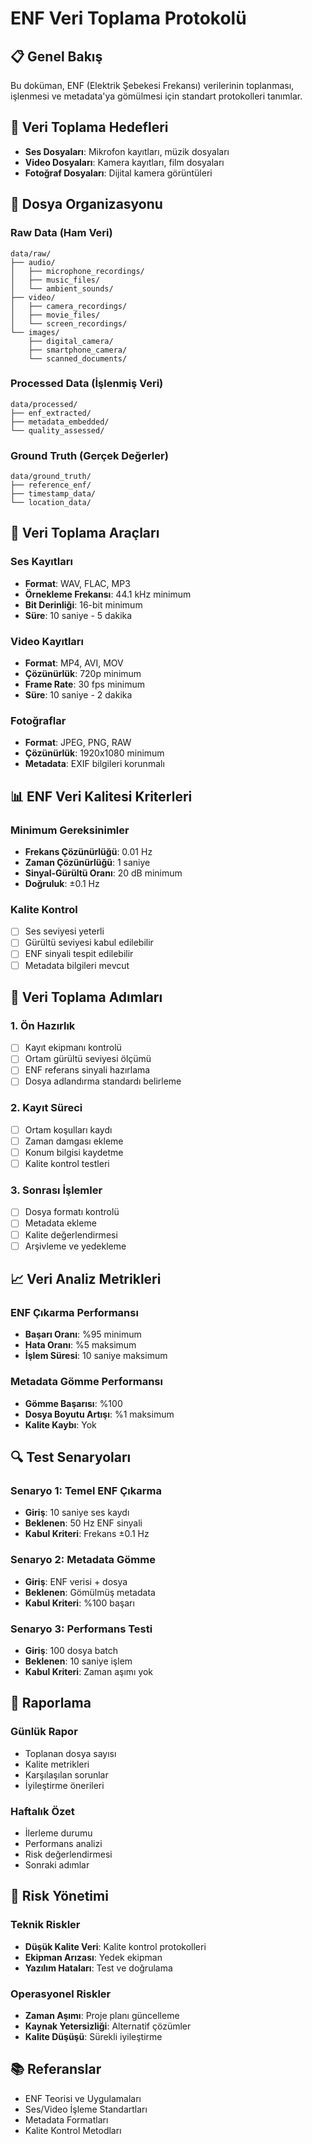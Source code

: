 # ENF Veri Toplama Protokolü

## 📋 Genel Bakış
Bu doküman, ENF (Elektrik Şebekesi Frekansı) verilerinin toplanması, işlenmesi ve metadata'ya gömülmesi için standart protokolleri tanımlar.

## 🎯 Veri Toplama Hedefleri
- **Ses Dosyaları**: Mikrofon kayıtları, müzik dosyaları
- **Video Dosyaları**: Kamera kayıtları, film dosyaları
- **Fotoğraf Dosyaları**: Dijital kamera görüntüleri

## 📁 Dosya Organizasyonu

### Raw Data (Ham Veri)
```
data/raw/
├── audio/
│   ├── microphone_recordings/
│   ├── music_files/
│   └── ambient_sounds/
├── video/
│   ├── camera_recordings/
│   ├── movie_files/
│   └── screen_recordings/
└── images/
    ├── digital_camera/
    ├── smartphone_camera/
    └── scanned_documents/
```

### Processed Data (İşlenmiş Veri)
```
data/processed/
├── enf_extracted/
├── metadata_embedded/
└── quality_assessed/
```

### Ground Truth (Gerçek Değerler)
```
data/ground_truth/
├── reference_enf/
├── timestamp_data/
└── location_data/
```

## 🔧 Veri Toplama Araçları

### Ses Kayıtları
- **Format**: WAV, FLAC, MP3
- **Örnekleme Frekansı**: 44.1 kHz minimum
- **Bit Derinliği**: 16-bit minimum
- **Süre**: 10 saniye - 5 dakika

### Video Kayıtları
- **Format**: MP4, AVI, MOV
- **Çözünürlük**: 720p minimum
- **Frame Rate**: 30 fps minimum
- **Süre**: 10 saniye - 2 dakika

### Fotoğraflar
- **Format**: JPEG, PNG, RAW
- **Çözünürlük**: 1920x1080 minimum
- **Metadata**: EXIF bilgileri korunmalı

## 📊 ENF Veri Kalitesi Kriterleri

### Minimum Gereksinimler
- **Frekans Çözünürlüğü**: 0.01 Hz
- **Zaman Çözünürlüğü**: 1 saniye
- **Sinyal-Gürültü Oranı**: 20 dB minimum
- **Doğruluk**: ±0.1 Hz

### Kalite Kontrol
- [ ] Ses seviyesi yeterli
- [ ] Gürültü seviyesi kabul edilebilir
- [ ] ENF sinyali tespit edilebilir
- [ ] Metadata bilgileri mevcut

## 🚀 Veri Toplama Adımları

### 1. Ön Hazırlık
- [ ] Kayıt ekipmanı kontrolü
- [ ] Ortam gürültü seviyesi ölçümü
- [ ] ENF referans sinyali hazırlama
- [ ] Dosya adlandırma standardı belirleme

### 2. Kayıt Süreci
- [ ] Ortam koşulları kaydı
- [ ] Zaman damgası ekleme
- [ ] Konum bilgisi kaydetme
- [ ] Kalite kontrol testleri

### 3. Sonrası İşlemler
- [ ] Dosya formatı kontrolü
- [ ] Metadata ekleme
- [ ] Kalite değerlendirmesi
- [ ] Arşivleme ve yedekleme

## 📈 Veri Analiz Metrikleri

### ENF Çıkarma Performansı
- **Başarı Oranı**: %95 minimum
- **Hata Oranı**: %5 maksimum
- **İşlem Süresi**: 10 saniye maksimum

### Metadata Gömme Performansı
- **Gömme Başarısı**: %100
- **Dosya Boyutu Artışı**: %1 maksimum
- **Kalite Kaybı**: Yok

## 🔍 Test Senaryoları

### Senaryo 1: Temel ENF Çıkarma
- **Giriş**: 10 saniye ses kaydı
- **Beklenen**: 50 Hz ENF sinyali
- **Kabul Kriteri**: Frekans ±0.1 Hz

### Senaryo 2: Metadata Gömme
- **Giriş**: ENF verisi + dosya
- **Beklenen**: Gömülmüş metadata
- **Kabul Kriteri**: %100 başarı

### Senaryo 3: Performans Testi
- **Giriş**: 100 dosya batch
- **Beklenen**: 10 saniye işlem
- **Kabul Kriteri**: Zaman aşımı yok

## 📝 Raporlama

### Günlük Rapor
- Toplanan dosya sayısı
- Kalite metrikleri
- Karşılaşılan sorunlar
- İyileştirme önerileri

### Haftalık Özet
- İlerleme durumu
- Performans analizi
- Risk değerlendirmesi
- Sonraki adımlar

## 🚨 Risk Yönetimi

### Teknik Riskler
- **Düşük Kalite Veri**: Kalite kontrol protokolleri
- **Ekipman Arızası**: Yedek ekipman
- **Yazılım Hataları**: Test ve doğrulama

### Operasyonel Riskler
- **Zaman Aşımı**: Proje planı güncelleme
- **Kaynak Yetersizliği**: Alternatif çözümler
- **Kalite Düşüşü**: Sürekli iyileştirme

## 📚 Referanslar
- ENF Teorisi ve Uygulamaları
- Ses/Video İşleme Standartları
- Metadata Formatları
- Kalite Kontrol Metodları


